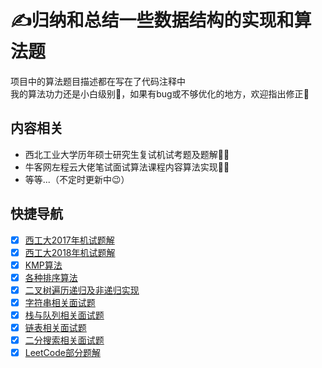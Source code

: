 # :writing_hand:归纳和总结一些数据结构的实现和算法题

项目中的算法题目描述都在写在了代码注释中<br>
我的算法功力还是小白级别:baby:，如果有bug或不够优化的地方，欢迎指出修正:pray:

## 内容相关
- 西北工业大学历年硕士研究生复试机试考题及题解:man_student:
- 牛客网左程云大佬笔试面试算法课程内容算法实现:man_technologist:
- 等等...（不定时更新中:wink:）

## 快捷导航
- [x] [西工大2017年机试题解](https://github.com/DangHT/Algorithm/tree/master/src/com/dang/nwpu/y2017)
- [x] [西工大2018年机试题解](https://github.com/DangHT/Algorithm/tree/master/src/com/dang/nwpu/y2018)
- [x] [KMP算法](https://github.com/DangHT/Algorithm/blob/master/src/com/dang/string/KMP.java)
- [x] [各种排序算法](https://github.com/DangHT/Algorithm/blob/master/src/com/dang/Sort.java)
- [x] [二叉树遍历递归及非递归实现](https://github.com/DangHT/Algorithm/blob/master/src/com/dang/binarytree/Traversal.java)
- [x] [字符串相关面试题](https://github.com/DangHT/Algorithm/tree/master/src/com/dang/string)
- [x] [栈与队列相关面试题](https://github.com/DangHT/Algorithm/tree/master/src/com/dang/stackandqueue)
- [x] [链表相关面试题](https://github.com/DangHT/Algorithm/tree/master/src/com/dang/list)
- [x] [二分搜索相关面试题](https://github.com/DangHT/Algorithm/tree/master/src/com/dang/binarysearch)
- [x] [LeetCode部分题解](https://github.com/DangHT/Algorithm/tree/master/src/com/dang/leetcode)
